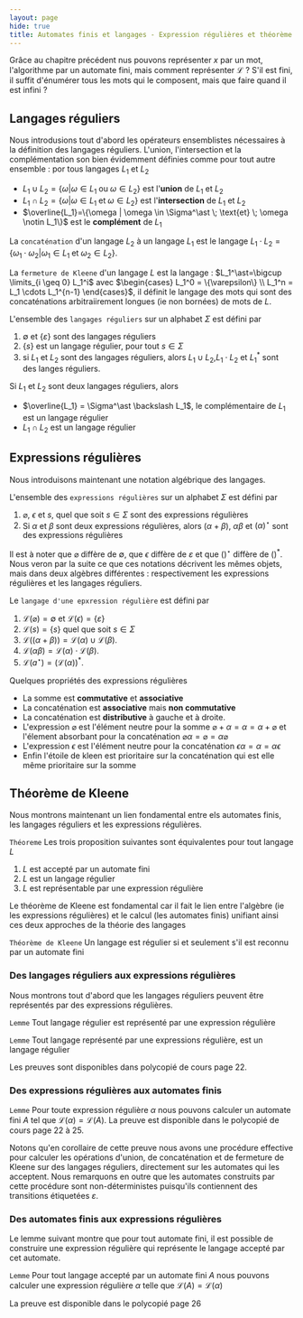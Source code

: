 ```yaml
---
layout: page
hide: true
title: Automates finis et langages - Expression régulières et théorème de Kleene
---
```


Grâce au chapitre précédent nus pouvons représenter $x$ par un mot,
l'algorithme par un automate fini, mais comment représenter $\mathcal{L}$ ?
S'il est fini, il suffit d'énumérer tous les mots qui le composent, mais que
faire quand il est infini ?

## <i class="fas fa-robot"></i> Langages réguliers

Nous introdusions tout d'abord les opérateurs ensemblistes nécessaires à la
définition des langages réguliers. L'union, l'intersection et la complémentation
son bien évidemment définies comme pour tout autre ensemble : por tous langages
$L_1$ et $L_2$

+ $L_1 \cup L_2 = \{\omega | \omega \in L_1 \; \text{ou} \; \omega \in L_2\}$
  est l'**union** de $L_1$ et $L_2$
+ $L_1 \cap L_2 = \{\omega | \omega \in L_1 \; \text{et} \; \omega \in L_2\}$
  est l'**intersection** de $L_1$ et $L_2$
+ $\overline{L_1}=\{\omega | \omega \in \Sigma^\ast \; \text{et} \; \omega
  \notin L_1\}$ est le **complément** de $L_1$

La `concaténation` d'un langage $L_2$ à un langage $L_1$ est le langage
$L_1 \cdot L_2 = \{\omega_1 \cdot \omega_2 | \omega_1 \in L_1 \; \text{et} \;
\omega_2 \in L_2 \}$.

La `fermeture de Kleene` d'un langage $L$ est la langage : $L_1^\ast=\bigcup
\limits_{i \geq 0} L_1^i$ avec $\begin{cases} L_1^0 = \{\varepsilon\} \\ L_1^n
= L_1 \cdots L_1^{n-1} \end{cases}$, il définit le langage des mots qui sont des
concaténations arbitraiirement longues (ie non bornées) de mots de $L$.

L'ensemble des `langages réguliers` sur un alphabet $\Sigma$ est défini par

1. $\emptyset$ et $\{\varepsilon\}$ sont des langages réguliers
2. $\{s\}$ est un langage régulier, pour tout $s \in \Sigma$
3. si $L_1$ et $L_2$ sont des langages réguliers, alors $L_1 \cup
   L_2$,$L_1 \cdot L_2$ et $L_1^\ast$ sont des langes réguliers.

Si $L_1$ et $L_2$ sont deux langages réguliers, alors

+ $\overline{L_1} = \Sigma^\ast \backslash L_1$, le complémentaire de $L_1$
  est un langage régulier
+ $L_1 \cap L_2$ est un langage régulier

## <i class="fas fa-robot"></i> Expressions régulières

Nous introduisons maintenant une notation algébrique des langages.

L'ensemble des `expressions régulières` sur un alphabet $\Sigma$ est défini
par

1. $\varnothing$, $\epsilon$ et $s$, quel que soit $s \in \Sigma$ sont
   des expressions régulières
2. Si $\alpha$ et $\beta$ sont deux expressions régulières, alors
   $(\alpha + \beta)$, $\alpha \beta$ et $(\alpha)^\star$ sont des
   expressions régulières

Il est à noter que $\varnothing$ diffère de $\emptyset$, que $\epsilon$
diffère de $\varepsilon$ et que $()^\star$ diffère de $()^\ast$. Nous
veron par la suite ce que ces notations décrivent les mêmes objets, mais dans
deux algèbres différentes : respectivement les expressions régulières et les
langages réguliers.

Le `langage d'une epxression régulière` est défini par

1. $\mathcal{L}(\varnothing) = \emptyset$ et
   $\mathcal{L}(\epsilon)=\{\varepsilon\}$
2. $\mathcal{L}(s)=\{s\}$ quel que soit $s \in \Sigma$
3. $\mathcal{L}((\alpha+\beta))=\mathcal{L}(\alpha) \cup
   \mathcal{L}(\beta)$.
4. $\mathcal{L}(\alpha \beta)=\mathcal{L}(\alpha) \cdot \mathcal{L}(\beta)$.
5. $\mathcal{L}(a^\star)=(\mathcal{L}(\alpha))^\ast$.

Quelques propriétés des expressions régulières

+ La somme est **commutative** et **associative**
+ La concaténation est **associative** mais **non commutative**
+ La concaténation est **distributive** à gauche et à droite.
+ L'expression $\varnothing$ est l'élément neutre pour la somme
  $\varnothing + \alpha = \alpha = \alpha + \varnothing$ et l'élement
  absorbant pour la concaténation $\varnothing \alpha = \varnothing = \alpha
  \varnothing$
+ L'expression $\epsilon$ est l'élément neutre pour la concaténation
  $\epsilon \alpha = \alpha = \alpha \epsilon$
+ Enfin l'étoile de kleen est prioritaire sur la concaténation qui est elle même
  prioritaire sur la somme

## <i class="fas fa-robot"></i> Théorème de Kleene

Nous montrons maintenant un lien fondamental entre els automates finis, les
langages réguliers et les expressions régulières.

`Théoreme` Les trois proposition suivantes sont équivalentes pour tout langage
$L$

1. $L$ est accepté par un automate fini
2. $L$ est un langage régulier
3. $L$ est représentable par une expression régulière

Le théorème de Kleene est fondamental car il fait le lien entre l'algèbre (ie
les expressions régulières) et le calcul (les automates finis) unifiant ainsi
ces deux approches de la théorie des langages

`Théorème de Kleene` Un langage est régulier si et seulement s'il est reconnu
par un automate fini

### Des langages réguliers aux expressions régulières

Nous montrons tout d'abord que les langages réguliers peuvent être représentés
par des expressions régulières.

`Lemme` Tout langage régulier est représenté par une expression régulière

`Lemme` Tout langage représenté par une expressions régulière, est un langage
régulier

Les preuves sont disponibles dans polycopié de cours page 22.

### Des expressions régulières aux automates finis

`Lemme` Pour toute expression régulière $\alpha$ nous pouvons calculer un
automate fini $A$ tel que $\mathcal{L}(\alpha)=\mathcal{L}(A)$. La preuve
est disponible dans le polycopié de cours page 22 à 25.

Notons qu'en corollaire de cette preuve nous avons une procédure effective pour
calculer les opérations d'union, de concaténation et de fermeture de Kleene sur
des langages réguliers, directement sur les automates qui les acceptent. Nous
remarquons en outre que les automates construits par cette procédure sont
non-déterministes puisqu'ils contiennent des transitions étiquetées
$\varepsilon$.

### Des automates finis aux expressions régulières

Le lemme suivant montre que pour tout automate fini, il est possible de
construire une expression régulière qui représente le langage accepté par cet
automate.

`Lemme` Pour tout langage accepté par un automate fini $A$ nous pouvons
calculer une expression régulière $\alpha$ telle que $\mathcal{L}(A) =
\mathcal{L}(\alpha)$

La preuve est disponible dans le polycopié page 26
